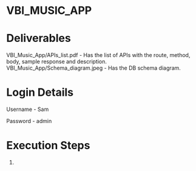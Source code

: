 # VBI_MUSIC_APP

# Deliverables

VBI_Music_App/APIs_list.pdf - Has the list of APIs with the route, method, body, sample response and description.
VBI_Music_App/Schema_diagram.jpeg - Has the DB schema diagram.

# Login Details
Username - Sam

Password - admin

# Execution Steps
1.
